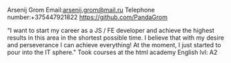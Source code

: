 Arsenij Grom
Email:arsenij.grom@mail.ru
Telephone number:+375447921822
https://github.com/PandaGrom

"I want to start my career as a JS / FE developer and achieve the highest results in this area in the shortest possible time. I believe that with my desire and perseverance I can achieve everything!
At the moment, I just started to pour into the IT sphere." 
Took courses at the html academy
English lvl: A2
